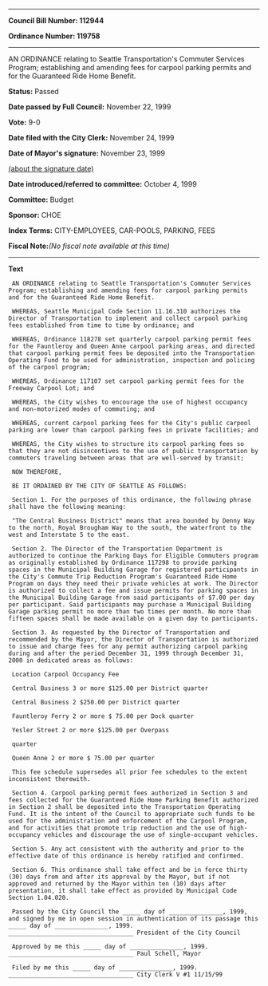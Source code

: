 

********

**Council Bill Number: 112944**
   
**Ordinance Number: 119758**
********

 AN ORDINANCE relating to Seattle Transportation's Commuter Services Program; establishing and amending fees for carpool parking permits and for the Guaranteed Ride Home Benefit.

**Status:** Passed
   
**Date passed by Full Council:** November 22, 1999
   
**Vote:** 9-0
   
**Date filed with the City Clerk:** November 24, 1999
   
**Date of Mayor's signature:** November 23, 1999
   
[(about the signature date)](/~public/approvaldate.htm)
   
   
   
**Date introduced/referred to committee:** October 4, 1999
   
**Committee:** Budget
   
**Sponsor:** CHOE
   
   
**Index Terms:** CITY-EMPLOYEES, CAR-POOLS, PARKING, FEES

**Fiscal Note:**_(No fiscal note available at this time)_

********

**Text**
   
```
 AN ORDINANCE relating to Seattle Transportation's Commuter Services Program; establishing and amending fees for carpool parking permits and for the Guaranteed Ride Home Benefit.

 WHEREAS, Seattle Municipal Code Section 11.16.310 authorizes the Director of Transportation to implement and collect carpool parking fees established from time to time by ordinance; and

 WHEREAS, Ordinance 118278 set quarterly carpool parking permit fees for the Fauntleroy and Queen Anne carpool parking areas, and directed that carpool parking permit fees be deposited into the Transportation Operating Fund to be used for administration, inspection and policing of the carpool program;

 WHEREAS, Ordinance 117107 set carpool parking permit fees for the Freeway Carpool Lot; and

 WHEREAS, the City wishes to encourage the use of highest occupancy and non-motorized modes of commuting; and

 WHEREAS, current carpool parking fees for the City's public carpool parking are lower than carpool parking fees in private facilities; and

 WHEREAS, the City wishes to structure its carpool parking fees so that they are not disincentives to the use of public transportation by commuters traveling between areas that are well-served by transit;

 NOW THEREFORE,

 BE IT ORDAINED BY THE CITY OF SEATTLE AS FOLLOWS:

 Section 1. For the purposes of this ordinance, the following phrase shall have the following meaning:

 "The Central Business District" means that area bounded by Denny Way to the north, Royal Brougham Way to the south, the waterfront to the west and Interstate 5 to the east.

 Section 2. The Director of the Transportation Department is authorized to continue the Parking Days for Eligible Commuters program as originally established by Ordinance 117298 to provide parking spaces in the Municipal Building Garage for registered participants in the City's Commute Trip Reduction Program's Guaranteed Ride Home Program on days they need their private vehicles at work. The Director is authorized to collect a fee and issue permits for parking spaces in the Municipal Building Garage from said participants of $7.00 per day per participant. Said participants may purchase a Municipal Building Garage parking permit no more than two times per month. No more than fifteen spaces shall be made available on a given day to participants.

 Section 3. As requested by the Director of Transportation and recommended by the Mayor, the Director of Transportation is authorized to issue and charge fees for any permit authorizing carpool parking during and after the period December 31, 1999 through December 31, 2000 in dedicated areas as follows:

 Location Carpool Occupancy Fee

 Central Business 3 or more $125.00 per District quarter

 Central Business 2 $250.00 per District quarter

 Fauntleroy Ferry 2 or more $ 75.00 per Dock quarter

 Yesler Street 2 or more $125.00 per Overpass

 quarter

 Queen Anne 2 or more $ 75.00 per quarter

 This fee schedule supersedes all prior fee schedules to the extent inconsistent therewith.

 Section 4. Carpool parking permit fees authorized in Section 3 and fees collected for the Guaranteed Ride Home Parking Benefit authorized in Section 2 shall be deposited into the Transportation Operating Fund. It is the intent of the Council to appropriate such funds to be used for the administration and enforcement of the Carpool Program, and for activities that promote trip reduction and the use of high- occupancy vehicles and discourage the use of single-occupant vehicles.

 Section 5. Any act consistent with the authority and prior to the effective date of this ordinance is hereby ratified and confirmed.

 Section 6. This ordinance shall take effect and be in force thirty (30) days from and after its approval by the Mayor, but if not approved and returned by the Mayor within ten (10) days after presentation, it shall take effect as provided by Municipal Code Section 1.04.020.

 Passed by the City Council the _____ day of _______________, 1999, and signed by me in open session in authentication of its passage this _____ day of _______________, 1999. ___________________________________ President of the City Council

 Approved by me this _____ day of _______________, 1999. ___________________________________ Paul Schell, Mayor

 Filed by me this _____ day of _______________, 1999. ___________________________________ City Clerk V #1 11/15/99

```
